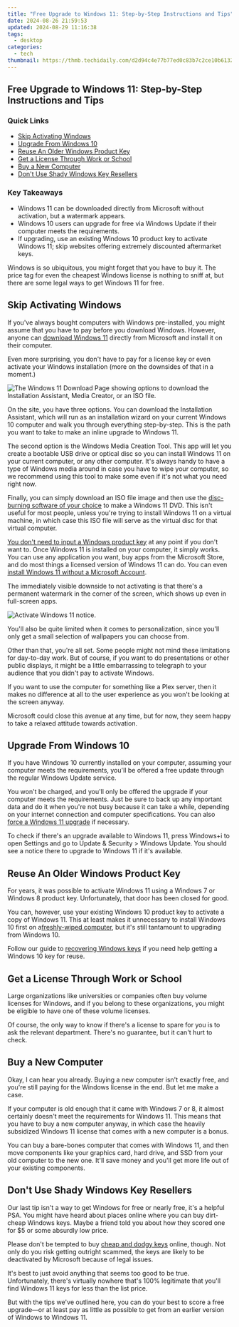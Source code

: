 ```yaml
---
title: "Free Upgrade to Windows 11: Step-by-Step Instructions and Tips"
date: 2024-08-26 21:59:53
updated: 2024-08-29 11:16:38
tags:
  - desktop
categories:
  - tech
thumbnail: https://thmb.techidaily.com/d2d94c4e77b77ed0c83b7c2ce10b6132329d863043aff159270d3e923d41f323.jpg
---
```


## Free Upgrade to Windows 11: Step-by-Step Instructions and Tips

### Quick Links

* [Skip Activating Windows](https://tech-hub.techidaily.com/how-effective-is-chatgpt-in-regulating-and-controlling-your-residential-iot/)
* [Upgrade From Windows 10](https://fox-helps.techidaily.com/2024-approved-the-mvps-of-frugal-filmmaking-tech/)
* [Reuse An Older Windows Product Key](https://win-amazing.techidaily.com/keep-your-pointing-devices-current-hid-compliant-mouse-driver-update-tips/)
* [Get a License Through Work or School](https://review-topics.techidaily.com/in-2024-complete-tutorial-to-use-vpna-to-fake-gps-location-on-vivo-y02t-drfone-by-drfone-virtual-android/)
* [Buy a New Computer](https://phone-solutions.techidaily.com/complete-guide-for-recovering-music-files-on-realme-gt-neo-5-se-by-fonelab-android-recover-music/)
* [Don't Use Shady Windows Key Resellers](https://review-topics.techidaily.com/in-2024-dose-life360-notify-me-when-someone-checks-my-location-on-itel-p40plus-drfone-by-drfone-virtual-android/)

### Key Takeaways

* Windows 11 can be downloaded directly from Microsoft without activation, but a watermark appears.
* Windows 10 users can upgrade for free via Windows Update if their computer meets the requirements.
* If upgrading, use an existing Windows 10 product key to activate Windows 11; skip websites offering extremely discounted aftermarket keys.

 Windows is so ubiquitous, you might forget that you have to buy it. The price tag for even the cheapest Windows license is nothing to sniff at, but there are some legal ways to get Windows 11 for free.

##  Skip Activating Windows

 If you've always bought computers with Windows pre-installed, you might assume that you have to pay before you download Windows. However, anyone can [download Windows 11](https://www.microsoft.com/software-download/windows11) directly from Microsoft and install it on their computer.

 Even more surprising, you don't have to pay for a license key or even activate your Windows installation (more on the downsides of that in a moment.)

![The Windows 11 Download Page showing options to download the Installation Assistant, Media Creator, or an ISO file.](https://static1.howtogeekimages.com/wordpress/wp-content/uploads/2024/01/screenshot-2024-01-25-at-17-34-08.png) 

 On the site, you have three options. You can download the Installation Assistant, which will run as an installation wizard on your current Windows 10 computer and walk you through everything step-by-step. This is the path you want to take to make an inline upgrade to Windows 11.

 The second option is the Windows Media Creation Tool. This app will let you create a bootable USB drive or optical disc so you can install Windows 11 on your current computer, or any other computer. It's always handy to have a type of Windows media around in case you have to wipe your computer, so we recommend using this tool to make some even if it's not what you need right now.

 Finally, you can simply download an ISO file image and then use the [disc-burning software of your choice](https://mondly-stories.techidaily.com/cerebral-advantages-of-multilingualism/) to make a Windows 11 DVD. This isn't useful for most people, unless you're trying to install Windows 11 on a virtual machine, in which case this ISO file will serve as the virtual disc for that virtual computer.

[You don't need to input a Windows product key](https://visual-screen-recording.techidaily.com/2024-approved-choose-wisely-the-ultimate-list-of-mac-gif-tools/) at any point if you don't want to. Once Windows 11 is installed on your computer, it simply works. You can use any application you want, buy apps from the Microsoft Store, and do most things a licensed version of Windows 11 can do. You can even [install Windows 11 without a Microsoft Account](https://fox-friendly.techidaily.com/updated-asus-mg28uq-elevating-your-visual-experience-to-new-heights-for-2024/).

 The immediately visible downside to not activating is that there's a permanent watermark in the corner of the screen, which shows up even in full-screen apps.

![Activate Windows 11 notice.](https://static1.howtogeekimages.com/wordpress/wp-content/uploads/2022/08/parallels_desktop_activate_windows.png) 

 You'll also be quite limited when it comes to personalization, since you'll only get a small selection of wallpapers you can choose from.

 Other than that, you're all set. Some people might not mind these limitations for day-to-day work. But of course, if you want to do presentations or other public displays, it might be a little embarrassing to telegraph to your audience that you didn't pay to activate Windows.

 If you want to use the computer for something like a Plex server, then it makes no difference at all to the user experience as you won't be looking at the screen anyway.

 Microsoft could close this avenue at any time, but for now, they seem happy to take a relaxed attitude towards activation.

##  Upgrade From Windows 10

 If you have Windows 10 currently installed on your computer, assuming your computer meets the requirements, you'll be offered a free update through the regular Windows Update service.

 You won't be charged, and you'll only be offered the upgrade if your computer meets the requirements. Just be sure to back up any important data and do it when you're not busy because it can take a while, depending on your internet connection and computer specifications. You can also [force a Windows 11 upgrade](https://common-error.techidaily.com/guide-solving-the-problem-of-dysfunctional-usb-mouse-and-keyboard-under-windows-vistawindows-7/) if necessary.

 To check if there's an upgrade available to Windows 11, press Windows+i to open Settings and go to Update & Security > Windows Update. You should see a notice there to upgrade to Windows 11 if it's available.

##  Reuse An Older Windows Product Key

 For years, it was possible to activate Windows 11 using a Windows 7 or Windows 8 product key. Unfortunately, that door has been closed for good.

 You can, however, use your existing Windows 10 product key to activate a copy of Windows 11\. This at least makes it unnecessary to install Windows 10 first on a[freshly-wiped computer](https://instagram-video-files.techidaily.com/new-2024-approved-celebrating-the-premier-25-ones-to-watch-on-insta/), but it's still tantamount to upgrading from Windows 10.

 Follow our guide to [recovering Windows keys](https://location-fake.techidaily.com/5-best-route-generator-apps-you-should-try-on-apple-iphone-15-pro-max-drfone-by-drfone-virtual-ios/) if you need help getting a Windows 10 key for reuse.

##  Get a License Through Work or School

 Large organizations like universities or companies often buy volume licenses for Windows, and if you belong to these organizations, you might be eligible to have one of these volume licenses.

 Of course, the only way to know if there's a license to spare for you is to ask the relevant department. There's no guarantee, but it can't hurt to check.

##  Buy a New Computer

 Okay, I can hear you already. Buying a new computer isn't exactly free, and you're still paying for the Windows license in the end. But let me make a case.

 If your computer is old enough that it came with Windows 7 or 8, it almost certainly doesn't meet the requirements for Windows 11\. This means that you have to buy a new computer anyway, in which case the heavily subsidized Windows 11 license that comes with a new computer is a bonus.

 You can buy a bare-bones computer that comes with Windows 11, and then move components like your graphics card, hard drive, and SSD from your old computer to the new one. It'll save money and you'll get more life out of your existing components.

##  Don't Use Shady Windows Key Resellers

 Our last tip isn't a way to get Windows for free or nearly free, it's a helpful PSA. You might have heard about places online where you can buy dirt-cheap Windows keys. Maybe a friend told you about how they scored one for $5 or some absurdly low price.

 Please don't be tempted to buy [cheap and dodgy keys](https://android-transfer.techidaily.com/how-to-transfer-data-from-lava-blaze-pro-5g-to-other-android-devices-drfone-by-drfone-transfer-from-android-transfer-from-android/) online, though. Not only do you risk getting outright scammed, the keys are likely to be deactivated by Microsoft because of legal issues.

 It's best to just avoid anything that seems too good to be true. Unfortunately, there's virtually nowhere that's 100% legitimate that you'll find Windows 11 keys for less than the list price.

 But with the tips we've outlined here, you can do your best to score a free upgrade—or at least pay as little as possible to get from an earlier version of Windows to Windows 11.

<ins class="adsbygoogle"
     style="display:block"
     data-ad-format="autorelaxed"
     data-ad-client="ca-pub-7571918770474297"
     data-ad-slot="1223367746"></ins>



<ins class="adsbygoogle"
     style="display:block"
     data-ad-client="ca-pub-7571918770474297"
     data-ad-slot="8358498916"
     data-ad-format="auto"
     data-full-width-responsive="true"></ins>
